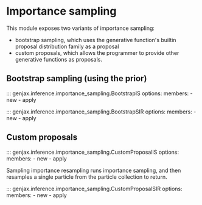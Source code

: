 # Importance sampling

This module exposes two variants of importance sampling: 

* bootstrap sampling, which uses the generative function's builtin proposal distribution family as a proposal
* custom proposals, which allows the programmer to provide other generative functions as proposals.

## Bootstrap sampling (using the prior)

::: genjax.inference.importance_sampling.BootstrapIS
    options:
      members: 
      - new
      - apply

::: genjax.inference.importance_sampling.BootstrapSIR
    options:
      members: 
      - new
      - apply

## Custom proposals

::: genjax.inference.importance_sampling.CustomProposalIS
    options:
      members: 
      - new
      - apply

Sampling importance resampling runs importance sampling, and then resamples a single particle from the particle collection to return.


::: genjax.inference.importance_sampling.CustomProposalSIR
    options:
      members: 
      - new
      - apply
